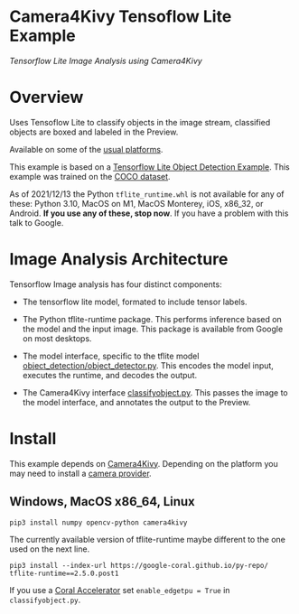 Camera4Kivy Tensoflow Lite Example
==================================

*Tensorflow Lite Image Analysis using Camera4Kivy*

# Overview

Uses Tensoflow Lite to classify objects in the image stream, classified objects are boxed and labeled in the Preview. 

Available on some of the [usual platforms](https://github.com/Android-for-Python/Camera4Kivy/#tested-examples-and-platforms).

This example is based on a [Tensorflow Lite Object Detection Example](https://github.com/tensorflow/examples/tree/master/lite/examples/object_detection/raspberry_pi). This example was trained on the [COCO dataset](https://cocodataset.org/#home).

As of 2021/12/13 the Python `tflite_runtime.whl` is not available for any of these: Python 3.10, MacOS on M1, MacOS Monterey, iOS, x86_32, or Android. **If you use any of these, stop now**. If you have a problem with this talk to Google.

# Image Analysis Architecture

Tensorflow Image analysis has four distinct components:

- The tensorflow lite model, formated to include tensor labels.

- The Python tflite-runtime package. This performs inference based on the model and the input image. This package is available from Google on most desktops.

- The model interface, specific to the tflite model [object_detection/object_detector.py](https://github.com/Android-for-Python/c4k_tflite_example/blob/main/object_detection/object_detector.py). This encodes the model input, executes the runtime, and decodes the output.

- The Camera4Kivy interface [classifyobject.py](https://github.com/Android-for-Python/c4k_tflite_example/blob/main/classifyobject.py). This passes the image to the model interface, and annotates the output to the Preview.

# Install

This example depends on [Camera4Kivy](https://github.com/Android-for-Python/Camera4Kivy#camera4kivy). Depending on the platform you may need to install a [camera provider](https://github.com/Android-for-Python/Camera4Kivy#camera-provider). 

## Windows, MacOS x86_64, Linux
`pip3 install numpy opencv-python camera4kivy`

The currently available version of tflite-runtime maybe different to the one used on the next line.

`pip3 install --index-url https://google-coral.github.io/py-repo/  tflite-runtime==2.5.0.post1`

If you use a [Coral Accelerator](https://coral.ai/products/accelerator) set `enable_edgetpu = True` in `classifyobject.py`.



